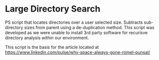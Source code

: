 # Large Directory Search
PS script that locates directories over a user selected size.  Subtracts sub-directory sizes from parent using a de-duplication method.  This script was developed as we were unable to install 3rd party software for recurisve directory analysis within our environment.

This script is the basis for the article located at https://www.linkedin.com/pulse/why-space-always-gone-romel-punsal/
